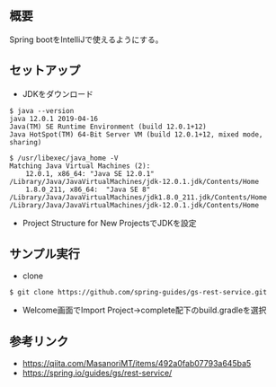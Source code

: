 ## 概要
Spring bootをIntelliJで使えるようにする。

## セットアップ
- JDKをダウンロード
```
$ java --version
java 12.0.1 2019-04-16
Java(TM) SE Runtime Environment (build 12.0.1+12)
Java HotSpot(TM) 64-Bit Server VM (build 12.0.1+12, mixed mode, sharing)
```
```
$ /usr/libexec/java_home -V
Matching Java Virtual Machines (2):
    12.0.1, x86_64:	"Java SE 12.0.1"	/Library/Java/JavaVirtualMachines/jdk-12.0.1.jdk/Contents/Home
    1.8.0_211, x86_64:	"Java SE 8"	/Library/Java/JavaVirtualMachines/jdk1.8.0_211.jdk/Contents/Home
/Library/Java/JavaVirtualMachines/jdk-12.0.1.jdk/Contents/Home
```
* Project Structure for New ProjectsでJDKを設定

## サンプル実行
* clone
```
$ git clone https://github.com/spring-guides/gs-rest-service.git
```
* Welcome画面でImport Project->complete配下のbuild.gradleを選択

## 参考リンク
- https://qiita.com/MasanoriMT/items/492a0fab07793a645ba5
- https://spring.io/guides/gs/rest-service/
